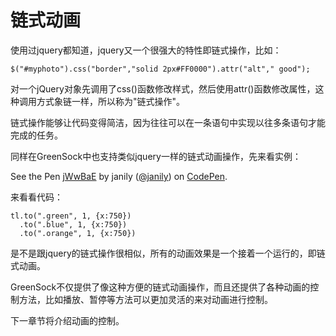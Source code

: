 # 链式动画

使用过jquery都知道，jquery又一个很强大的特性即链式操作，比如：


```
$("#myphoto").css("border","solid 2px#FF0000").attr("alt"," good");
```

对一个jQuery对象先调用了css()函数修改样式，然后使用attr()函数修改属性，这种调用方式象链一样，所以称为"链式操作"。

链式操作能够让代码变得简洁，因为往往可以在一条语句中实现以往多条语句才能完成的任务。

同样在GreenSock中也支持类似jquery一样的链式动画操作，先来看实例：

<p data-height="300" data-theme-id="17491" data-slug-hash="jWwBaE" data-default-tab="result" data-user="janily" data-embed-version="2" data-pen-title="jWwBaE" class="codepen">See the Pen <a href="http://codepen.io/janily/pen/jWwBaE/">jWwBaE</a> by janily (<a href="http://codepen.io/janily">@janily</a>) on <a href="http://codepen.io">CodePen</a>.</p>
<script async src="https://production-assets.codepen.io/assets/embed/ei.js"></script>

来看看代码：

```
tl.to(".green", 1, {x:750})
  .to(".blue", 1, {x:750})
  .to(".orange", 1, {x:750})
```

是不是跟jquery的链式操作很相似，所有的动画效果是一个接着一个运行的，即链式动画。

GreenSock不仅提供了像这种方便的链式动画操作，而且还提供了各种动画的控制方法，比如播放、暂停等方法可以更加灵活的来对动画进行控制。

下一章节将介绍动画的控制。

